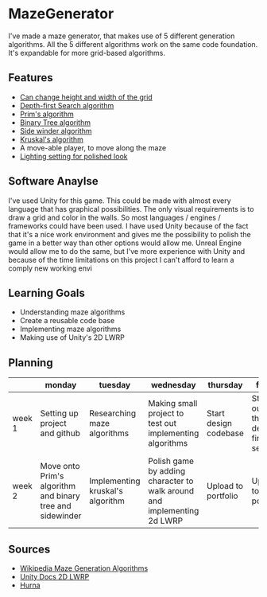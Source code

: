 # MazeGenerator
I've made a maze generator, that makes use of 5 different generation algorithms. All the 5 different algorithms work on the same code foundation. It's expandable for more grid-based algorithms.

## Features

- [Can change height and width of the grid](link)
- [Depth-first Search algorithm](https://en.wikipedia.org/wiki/Depth-first_search)
- [Prim's algorithm](https://en.wikipedia.org/wiki/Prim%27s_algorithm)
- [Binary Tree algorithm](https://en.wikipedia.org/wiki/Binary_tree)
- [Side winder algorithm](http://weblog.jamisbuck.org/2011/2/3/maze-generation-sidewinder-algorithm)
- [Kruskal's algorithm](https://en.wikipedia.org/wiki/Kruskal%27s_algorithm)
- A move-able player, to move along the maze
- [Lighting setting for polished look](https://docs.unity3d.com/Packages/com.unity.render-pipelines.lightweight@6.7/manual/2d-index.html)

## Software Anaylse 
I've used Unity for this game. This could be made with almost every language that has graphical possibilities. The only visual requirements is to draw a grid and color in the walls. So most languages / engines / frameworks could have been used. I have used Unity because of the fact that it's a nice work environment and gives me the possibility to polish the game in a better way than other options would allow me. Unreal Engine would allow me to do the same, but I've more experience with Unity and because of the time limitations on this project I can't afford to learn a comply new working envi

## Learning Goals
- Understanding maze algorithms
- Create a reusable code base
- Implementing maze algorithms
- Making use of Unity's 2D LWRP
## Planning 
| | monday | tuesday | wednesday | thursday | friday |
| --- | --- | --- | --- | --- | --- |
|week 1 | Setting up project and github | Researching maze algorithms | Making small project to test out implementing algorithms | Start design codebase | Start out with the depth-first search |
|week 2 | Move onto Prim's algorithm and binary tree and sidewinder | Implementing kruskal's algorithm | Polish game by adding character to walk around and implementing 2d LWRP | Upload to portfolio | Upload to portfolio | 

## Sources

- [Wikipedia Maze Generation Algorithms](https://en.wikipedia.org/wiki/Maze_generation_algorithm)
- [Unity Docs 2D LWRP](https://docs.unity3d.com/Packages/com.unity.render-pipelines.lightweight@6.7/manual/2d-index.htm)
- [Hurna](https://hurna.io/academy/algorithms/maze_generator/index.html)
<!--stackedit_data:
eyJoaXN0b3J5IjpbLTI0NTA3MDAxMiwxMDA4OTQ1NTAzXX0=
-->